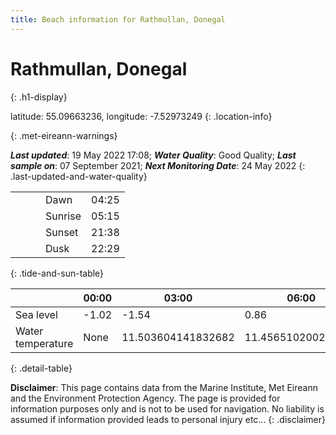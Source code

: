 ```yaml
---
title: Beach information for Rathmullan, Donegal
---
```

# Rathmullan, Donegal 
{: .h1-display}

latitude: 55.09663236, longitude: -7.52973249
{: .location-info}


{: .met-eireann-warnings}

___Last updated___: 19 May 2022 17:08; ___Water Quality___: Good Quality;
___Last sample on___: 07 September 2021; ___Next Monitoring Date___: 24 May 2022
{: .last-updated-and-water-quality}

|   |   |   |   |   |
|---|---|---|---|---|
|   |   |   | Dawn  | 04:25 |
|   |   |   | Sunrise  | 05:15 |
|   |   |   | Sunset  | 21:38 |
|   |   |   | Dusk  | 22:29 |
{: .tide-and-sun-table}

<div></div>

| | 00:00 | 03:00 | 06:00 | 09:00 | 12:00 | 15:00 | 18:00 | 21:00 |
|---|---|---|---|---|---|---|---|---|
| Sea level | -1.02 | -1.54 | 0.86 | 1.36| -0.82 | -1.58 | 0.76 | 1.74 |
| Water temperature | None | 11.503604141832682 | 11.456510200220361 | 11.505964853782704 | 11.645251219615403 | 11.881685051517161 | 11.940692374895237 | 11.886706126410758 |
{: .detail-table}

__Disclaimer__: This page contains data from the Marine Institute,
Met Eireann and the Environment Protection Agency. The page is provided for
information purposes only and is not to be used for navigation. No liability
is assumed if information provided leads to personal injury etc...
{: .disclaimer}